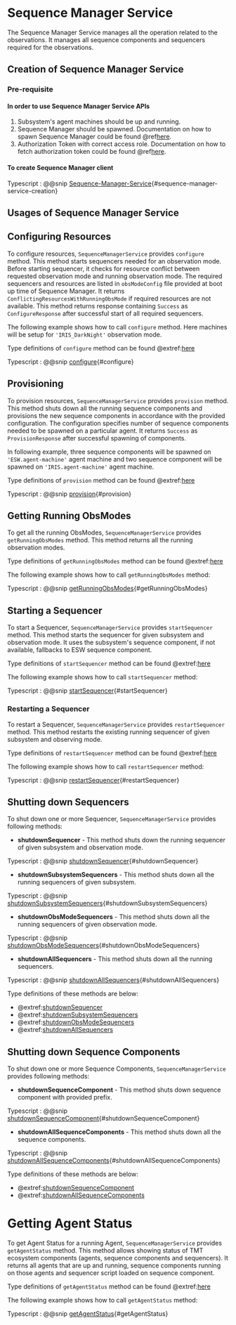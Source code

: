 # Sequence Manager Service

The Sequence Manager Service manages all the operation related to the observations.
It manages all sequence components and sequencers required for the observations.

## Creation of Sequence Manager Service

### Pre-requisite

#### In order to use Sequence Manager Service APIs

1. Subsystem's agent machines should be up and running.
1. Sequence Manager should be spawned. Documentation on how to spawn Sequence Manager could be found @ref[here](agent-service.md).
1. Authorization Token with correct access role.
 Documentation on how to fetch authorization token could be found @ref[here](../aas/auth-components.md).

#### To create Sequence Manager client

Typescript
: @@snip [Sequence-Manager-Service](../../../../example/src/documentation/sequence-manager/SequenceManagerServiceExamples.ts){#sequence-manager-service-creation}

## Usages of Sequence Manager Service

## Configuring Resources

To configure resources, `SequenceManagerService` provides `configure` method.
This method starts sequencers needed for an observation mode. Before starting sequencer, it checks for resource
conflict between requested observation mode and running observation mode. The required sequencers and
resources are listed in `obsModeConfig` file provided at boot up time of Sequence Manager. It returns
`ConflictingResourcesWithRunningObsMode` if required resources are not available. This method returns response
containing `Success` as `ConfigureResponse` after successful start of all required sequencers.

The following example shows how to call `configure` method. Here machines will be setup for `'IRIS_DarkNight'` observation mode.

Type definitions of `configure` method can be found @extref:[here](ts-docs:interfaces/clients.sequencemanagerservice.html#configure)

Typescript
: @@snip [configure](../../../../example/src/documentation/sequence-manager/SequenceManagerServiceExamples.ts){#configure}

## Provisioning

To provision resources, `SequenceManagerService` provides `provision` method.
This method shuts down all the running sequence components and provisions the new sequence components in
accordance with the provided configuration. The configuration specifies number of sequence components
needed to be spawned on a particular agent. It returns `Success` as `ProvisionResponse` after successful
spawning of components.

In following example, three sequence components will be spawned on `'ESW.agent-machine'` agent machine and two sequence
component will be spawned on `'IRIS.agent-machine'` agent machine.

Type definitions of `provision` method can be found @extref:[here](ts-docs:interfaces/clients.sequencemanagerservice.html#provision)

Typescript
: @@snip [provision](../../../../example/src/documentation/sequence-manager/SequenceManagerServiceExamples.ts){#provision}

## Getting Running ObsModes

To get all the running ObsModes, `SequenceManagerService` provides `getRunningObsModes` method.
This method returns all the running observation modes.

Type definitions of `getRunningObsModes` method can be found @extref:[here](ts-docs:interfaces/clients.sequencemanagerservice.html#getrunningobsmodes)

The following example shows how to call `getRunningObsModes` method:

Typescript
: @@snip [getRunningObsModes](../../../../example/src/documentation/sequence-manager/SequenceManagerServiceExamples.ts){#getRunningObsModes}

## Starting a Sequencer

To start a Sequencer, `SequenceManagerService` provides `startSequencer` method.
This method starts the sequencer for given subsystem and observation mode.
It uses the subsystem's sequence component, if not available, fallbacks to ESW sequence component.

Type definitions of `startSequencer` method can be found @extref:[here](ts-docs:interfaces/clients.sequencemanagerservice.html#startsequencer)

The following example shows how to call `startSequencer` method:

Typescript
: @@snip [startSequencer](../../../../example/src/documentation/sequence-manager/SequenceManagerServiceExamples.ts){#startSequencer}

### Restarting a Sequencer

To restart a Sequencer, `SequenceManagerService` provides `restartSequencer` method.
This method restarts the existing running sequencer of given subsystem and observing mode.

Type definitions of `restartSequencer` method can be found @extref:[here](ts-docs:interfaces/clients.sequencemanagerservice.html#restartsequencer)

The following example shows how to call `restartSequencer` method:

Typescript
: @@snip [restartSequencer](../../../../example/src/documentation/sequence-manager/SequenceManagerServiceExamples.ts){#restartSequencer}

## Shutting down Sequencers

To shut down one or more Sequencer, `SequenceManagerService` provides following methods:

- **shutdownSequencer** - This method shuts down the running sequencer of given subsystem and observation mode.

Typescript
: @@snip [shutdownSequencer](../../../../example/src/documentation/sequence-manager/SequenceManagerServiceExamples.ts){#shutdownSequencer}

- **shutdownSubsystemSequencers** - This method shuts down all the running sequencers of given subsystem.

Typescript
: @@snip [shutdownSubsystemSequencers](../../../../example/src/documentation/sequence-manager/SequenceManagerServiceExamples.ts){#shutdownSubsystemSequencers}

- **shutdownObsModeSequencers** - This method shuts down all the running sequencers of given observation mode.

Typescript
: @@snip [shutdownObsModeSequencers](../../../../example/src/documentation/sequence-manager/SequenceManagerServiceExamples.ts){#shutdownObsModeSequencers}

- **shutdownAllSequencers** - This method shuts down all the running sequencers.

Typescript
: @@snip [shutdownAllSequencers](../../../../example/src/documentation/sequence-manager/SequenceManagerServiceExamples.ts){#shutdownAllSequencers}

Type definitions of these methods are below:

- @extref:[shutdownSequencer](ts-docs:interfaces/clients.sequencemanagerservice.html#shutdownsequencer)
- @extref:[shutdownSubsystemSequencers](ts-docs:interfaces/clients.sequencemanagerservice.html#shutdownsubsystemsequencers)
- @extref:[shutdownObsModeSequencers](ts-docs:interfaces/clients.sequencemanagerservice.html#shutdownobsmodesequencers)
- @extref:[shutdownAllSequencers](ts-docs:interfaces/clients.sequencemanagerservice.html#shutdownallsequencers)

## Shutting down Sequence Components

To shut down one or more Sequence Components, `SequenceManagerService` provides following methods:

- **shutdownSequenceComponent** - This method shuts down sequence component with provided prefix.

Typescript
: @@snip [shutdownSequenceComponent](../../../../example/src/documentation/sequence-manager/SequenceManagerServiceExamples.ts){#shutdownSequenceComponent}

- **shutdownAllSequenceComponents** - This method shuts down all the sequence components.

Typescript
: @@snip [shutdownAllSequenceComponents](../../../../example/src/documentation/sequence-manager/SequenceManagerServiceExamples.ts){#shutdownAllSequenceComponents}

Type definitions of these methods are below:

- @extref:[shutdownSequenceComponent](ts-docs:interfaces/clients.sequencemanagerservice.html#shutdownsequencecomponent)
- @extref:[shutdownAllSequenceComponents](ts-docs:interfaces/clients.sequencemanagerservice.html#shutdownallsequencecomponents)

# Getting Agent Status

To get Agent Status for a running Agent, `SequenceManagerService` provides `getAgentStatus` method.
This method allows showing status of TMT ecosystem components (agents, sequence components and sequencers).
It returns all agents that are up and running, sequence components running on those agents and sequencer script loaded on sequence component.

Type definitions of `getAgentStatus` method can be found @extref:[here](ts-docs:interfaces/clients.sequencemanagerservice.html#getagentstatus)

The following example shows how to call `getAgentStatus` method:

Typescript
: @@snip [getAgentStatus](../../../../example/src/documentation/sequence-manager/SequenceManagerServiceExamples.ts){#getAgentStatus}
